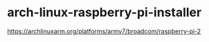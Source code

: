 # arch-linux-raspberry-pi-installer
https://archlinuxarm.org/platforms/armv7/broadcom/raspberry-pi-2
